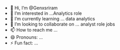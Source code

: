 - 👋 Hi, I’m @Genxsriram
- 👀 I’m interested in ...Analytics role
- 🌱 I’m currently learning ... data analytics
- 💞️ I’m looking to collaborate on ... analyst role jobs
- 📫 How to reach me ...
- 😄 Pronouns: ...
- ⚡ Fun fact: ...

<!---
Genxsriram/Genxsriram is a ✨ special ✨ repository because its `README.md` (this file) appears on your GitHub profile.
You can click the Preview link to take a look at your changes.
--->
